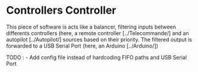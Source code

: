 # Controllers Controller

This piece of software is acts like a balancer, filtering inputs between differents
controllers (here, a remote controller [../Telecommande/] and an autopilot [../Autopilot/]
sources based on their priority.
The filtered output is forwarded to a USB Serial Port (here, an Arduino [../Arduino/])

TODO :
	- Add config file instead of hardcoding FIFO paths and USB Serial Port
